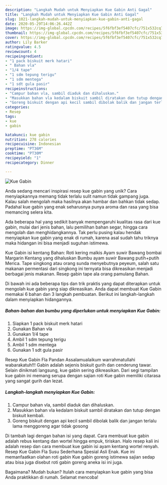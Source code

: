 ```yaml
---
description: "Langkah Mudah untuk Menyiapkan Kue Gabin Anti Gagal"
title: "Langkah Mudah untuk Menyiapkan Kue Gabin Anti Gagal"
slug: 1021-langkah-mudah-untuk-menyiapkan-kue-gabin-anti-gagal
date: 2020-05-29T14:06:26.442Z
image: https://img-global.cpcdn.com/recipes/5f6fbf3ef5407cfc/751x532cq70/kue-gabin-foto-resep-utama.jpg
thumbnail: https://img-global.cpcdn.com/recipes/5f6fbf3ef5407cfc/751x532cq70/kue-gabin-foto-resep-utama.jpg
cover: https://img-global.cpcdn.com/recipes/5f6fbf3ef5407cfc/751x532cq70/kue-gabin-foto-resep-utama.jpg
author: Lily Barker
ratingvalue: 4.5
reviewcount: 4
recipeingredient:
- "1 pack biskuit merk hatari"
- " Bahan vla"
- "1/4 tape"
- "1 sdm tepung terigu"
- "1 sdm mentega"
- "1 sdt gula pasir"
recipeinstructions:
- "Campur bahan vla, sambil diaduk dan dihaluskan."
- "Masukkan bahan vla kedalam biskuit sambil diratakan dan tutup dengan biskuit kembali."
- "Goreng biskuit dengan api kecil sambil dibolak balik dan jangan terlalu lama menggoreng agar tidak gosong"
categories:
- Resep
tags:
- kue
- gabin

katakunci: kue gabin 
nutrition: 278 calories
recipecuisine: Indonesian
preptime: "PT36M"
cooktime: "PT30M"
recipeyield: "1"
recipecategory: Dinner

---
```



![Kue Gabin](https://img-global.cpcdn.com/recipes/5f6fbf3ef5407cfc/751x532cq70/kue-gabin-foto-resep-utama.jpg)

Anda sedang mencari inspirasi resep kue gabin yang unik? Cara menyiapkannya memang tidak terlalu sulit namun tidak gampang juga. Kalau salah mengolah maka hasilnya akan hambar dan bahkan tidak sedap. Padahal kue gabin yang enak seharusnya punya aroma dan rasa yang bisa memancing selera kita.

Ada beberapa hal yang sedikit banyak mempengaruhi kualitas rasa dari kue gabin, mulai dari jenis bahan, lalu pemilihan bahan segar, hingga cara mengolah dan menghidangkannya. Tak perlu pusing kalau hendak menyiapkan kue gabin yang enak di rumah, karena asal sudah tahu triknya maka hidangan ini bisa menjadi suguhan istimewa.

Kue Gabin isi kentang Bahan: Roti kering malkis Ayam suwir Bawang bombai Margarin Kentang yang dihaluskan Bumbu ayam suwir Bawang putih+putih Merica. Tape singkong atau orang sunda menyebutnya peyeum, salah satu makanan permentasi dari singkong ini ternyata bisa dikreasikan menjadi berbagai jenis makanan. Resep gabin tape ala orang pamulang Bahan.


Di bawah ini ada beberapa tips dan trik praktis yang dapat diterapkan untuk mengolah kue gabin yang siap dikreasikan. Anda dapat membuat Kue Gabin memakai 6 bahan dan 3 langkah pembuatan. Berikut ini langkah-langkah dalam menyiapkan hidangannya.

<!--inarticleads1-->

##### Bahan-bahan dan bumbu yang diperlukan untuk menyiapkan Kue Gabin:

1. Siapkan 1 pack biskuit merk hatari
1. Gunakan  Bahan vla
1. Gunakan 1/4 tape
1. Ambil 1 sdm tepung terigu
1. Ambil 1 sdm mentega
1. Gunakan 1 sdt gula pasir


Resep Kue Gabin Fla Pandan Assalamualaikum warrahmatullahi wabarakatuh!!! Gabin adalah sejenis biskuit gurih dan cenderung tawar. Selain dinikmati langsung, kue gabin sering dikreasikan. Dari segi tampilan kue gabin ini memang serupa dengan sajian roti Kue gabin memiliki citarasa yang sangat gurih dan lezat. 

<!--inarticleads2-->

##### Langkah-langkah menyiapkan Kue Gabin:

1. Campur bahan vla, sambil diaduk dan dihaluskan.
1. Masukkan bahan vla kedalam biskuit sambil diratakan dan tutup dengan biskuit kembali.
1. Goreng biskuit dengan api kecil sambil dibolak balik dan jangan terlalu lama menggoreng agar tidak gosong


Di tambah lagi dengan bahan isi yang dapat. Cara membuat kue gabin adalah rebus kentang dan wortel hingga empuk, tiriskan. Halo resep kali ini adalah resep dan cara membuat kue gabin isi ayam kentang wortel renyah. Resep Kue Gabin Fla Susu Sederhana Spesial Asli Enak. Kue ini memanfaatkan olahan roti gabin Kue gabin goreng istimewa sajian sedap atau bisa juga disebut roti gabin goreng aneka isi ini juga. 

Bagaimana? Mudah bukan? Itulah cara menyiapkan kue gabin yang bisa Anda praktikkan di rumah. Selamat mencoba!
